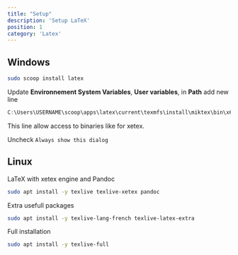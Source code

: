 ```yaml
---
title: "Setup"
description: 'Setup LaTeX'
position: 1
category: 'Latex'
---
```


## Windows

```bash
sudo scoop install latex
```

Update **Environnement System Variables**, **User variables**, in **Path** add new line

```ps1
C:\Users\USERNAME\scoop\apps\latex\current\texmfs\install\miktex\bin\x64
```

This line allow access to binaries like for xetex.

Uncheck `Always show this dialog`

## Linux

LaTeX with xetex engine and Pandoc

```bash
sudo apt install -y texlive texlive-xetex pandoc
```

Extra usefull packages

```bash
sudo apt install -y texlive-lang-french texlive-latex-extra
```

Full installation

```bash
sudo apt install -y texlive-full
```
